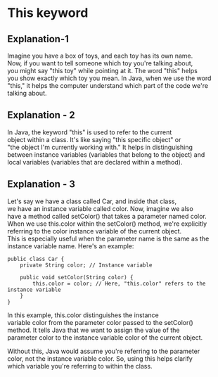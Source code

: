 # This keyword

## Explanation-1
Imagine you have a box of toys, and each toy has its own name.   
Now, if you want to tell someone which toy you're talking about,   
you might say "this toy" while pointing at it. The word "this" helps   
you show exactly which toy you mean. In Java, when we use the word   
"this," it helps the computer understand which part of the code we're talking about.

## Explanation - 2
In Java, the keyword "this" is used to refer to the current   
object within a class. It's like saying "this specific object" or   
"the object I'm currently working with." It helps in distinguishing   
between instance variables (variables that belong to the object) and   
local variables (variables that are declared within a method).

## Explanation - 3

Let's say we have a class called Car, and inside that class,   
we have an instance variable called color. Now, imagine we also   
have a method called setColor() that takes a parameter named color.   
When we use this.color within the setColor() method, we're explicitly   
referring to the color instance variable of the current object.   
This is especially useful when the parameter name is the same as the   
instance variable name. Here's an example:

```
public class Car {
    private String color; // Instance variable

    public void setColor(String color) {
        this.color = color; // Here, "this.color" refers to the instance variable
    }
}

```
In this example, this.color distinguishes the instance   
variable color from the parameter color passed to the setColor()   
method. It tells Java that we want to assign the value of the   
parameter color to the instance variable color of the current object.

Without this, Java would assume you're referring to the parameter   
color, not the instance variable color. So, using this helps clarify   
which variable you're referring to within the class.